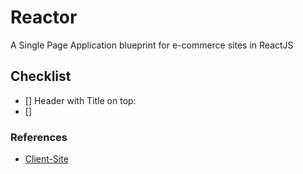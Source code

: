 # Reactor
A Single Page Application blueprint for e-commerce sites in ReactJS 

## Checklist

- [] Header with Title on top: <COMPANY NAME>
- [] 

### References

- [Client-Site](https://www.oliverwicks.com/category/custom-suits?gad_source=1&gbraid=0AAAAADR5STzN3T3I7mvsRPmEMujRYkc3o)
